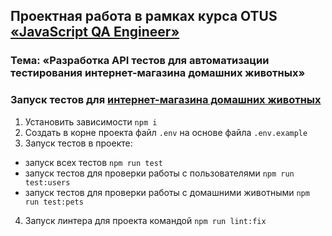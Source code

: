 ## Проектная работа в рамках курса OTUS [«JavaScript QA Engineer»](https://otus.ru/lessons/qajs/)

### Тема: «Разработка API тестов для автоматизации тестирования интернет-магазина домашних животных»

### Запуск тестов для [интернет-магазина домашних животных]() 

1. Установить зависимости `npm i`
2. Создать в корне проекта файл `.env` на основе файла `.env.example`
3. Запуск тестов в проекте: 
* запуск всех тестов `npm run test`
* запуск тестов для проверки работы с пользователями `npm run test:users`
* запуск тестов для проверки работы с домашними животными `npm run test:pets`

4. Запуск линтера для проекта командой `npm run lint:fix`
